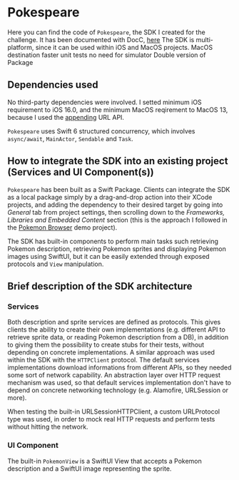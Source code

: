 # Pokespeare

Here you can find the code of `Pokespeare`, the SDK I created for the challenge.
It has been documented with DocC, [here](Pokespeare.doccarchive)
The SDK is multi-platform, since it can be used within iOS and MacOS projects.
MacOS destination faster unit tests no need for simulator
Double version of Package

## Dependencies used

No third-party dependencies were involved. 
I setted minimum iOS requirement to iOS 16.0, and the minimum MacOS reqirement to MacOS 13, because I used the [appending](https://developer.apple.com/documentation/foundation/url/appending(components:directoryhint:)) URL API.

`Pokespeare` uses Swift 6 structured concurrency, which involves `async/await`, `MainActor`, `Sendable` and `Task`.

## How to integrate the SDK into an existing project (Services and UI Component(s))

`Pokespeare` has been built as a Swift Package. Clients can integrate the SDK as a local package simply by a drag-and-drop action into their XCode projects, and adding the dependency to their desired target by going into *General* tab from project settings, then scrolling down to the *Frameworks, Libraries and Embedded Content* section (this is the approach I followed in the [Pokemon Browser]() demo project).

The SDK has built-in components to perform main tasks such retrieving Pokemon description, retrieving Pokemon sprites and displaying Pokemon images using SwiftUI, but it can be easily extended through exposed protocols and `View` manipulation.

## Brief description of the SDK architecture

### Services

Both description and sprite services are defined as protocols. This gives clients the ability to create their own implementations (e.g. different API to retrieve sprite data, or reading Pokemon description from a DB), in addition to giving them the possibility to create stubs for their tests, without depending on concrete implementations.
A similar approach was used within the SDK with the `HTTPClient` protocol. The default services implementations download informations from different APIs, so they needed some sort of network capability. An abstraction layer over HTTP request mechanism was used, so that default services implementation don't have to depend on concrete networking technology (e.g. Alamofire, URLSession or more).

When testing the built-in URLSessionHTTPClient, a custom URLProtocol type was used, in order to mock real HTTP requests and perform tests without hitting the network.

### UI Component

The built-in `PokemonView` is a SwiftUI View that accepts a Pokemon description and a SwiftUI image representing the sprite.
